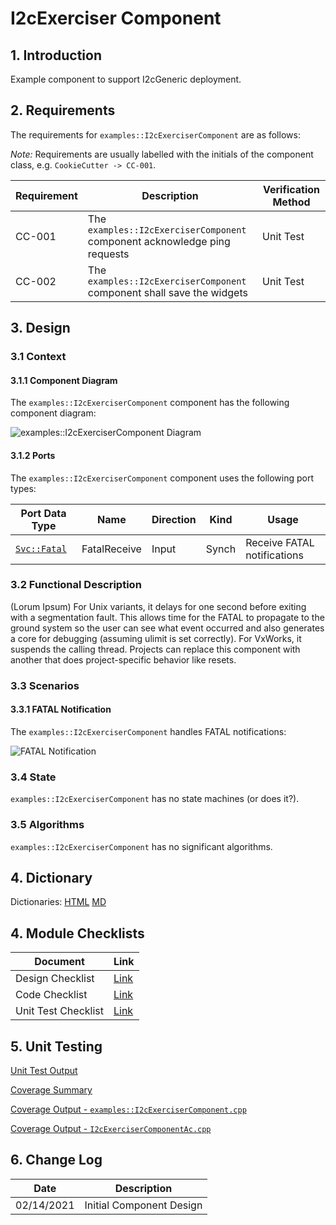 # I2cExerciser Component

## 1. Introduction

Example component to support I2cGeneric deployment.

## 2. Requirements

The requirements for `examples::I2cExerciserComponent` are as follows:

*Note:* Requirements are usually labelled with the initials of the component class, e.g. `CookieCutter -> CC-001`.

Requirement | Description | Verification Method
----------- | ----------- | -------------------
CC-001 | The `examples::I2cExerciserComponent` component acknowledge ping requests | Unit Test
CC-002 | The `examples::I2cExerciserComponent` component shall save the widgets | Unit Test

## 3. Design

### 3.1 Context

#### 3.1.1 Component Diagram

The `examples::I2cExerciserComponent` component has the following component diagram:

![`examples::I2cExerciserComponent` Diagram](img/I2cExerciserComponentBDD.jpg "examples::I2cExerciserComponent")

#### 3.1.2 Ports

The `examples::I2cExerciserComponent` component uses the following port types:

Port Data Type | Name | Direction | Kind | Usage
-------------- | ---- | --------- | ---- | -----
[`Svc::Fatal`](../Fatal/docs/sdd.html) | FatalReceive | Input | Synch | Receive FATAL notifications

### 3.2 Functional Description

(Lorum Ipsum) For Unix variants, it delays for one second before exiting with a segmentation fault. This allows time for the FATAL to propagate to the ground system so the user can see what event occurred and also generates a core for debugging (assuming ulimit is set correctly). For VxWorks, it suspends the calling thread. Projects can replace this component with another that does project-specific behavior like resets.

### 3.3 Scenarios

#### 3.3.1 FATAL Notification

The `examples::I2cExerciserComponent` handles FATAL notifications:

![FATAL Notification](img/FatalNotification.jpg)

### 3.4 State

`examples::I2cExerciserComponent` has no state machines (or does it?).

### 3.5 Algorithms

`examples::I2cExerciserComponent` has no significant algorithms.

## 4. Dictionary

Dictionaries: [HTML](I2cExerciserComponent.html) [MD](I2cExerciser.md)

## 4. Module Checklists

Document            | Link
------------------- | ----
Design Checklist    | [Link](Checklist_Design.xlsx)
Code Checklist      | [Link](Checklist_Code.xlsx)
Unit Test Checklist | [Link](Checklist_Unit_Test.xls)

## 5. Unit Testing

[Unit Test Output](../test/ut/output/test.txt)

[Coverage Summary](../test/ut/output/examplesI2cExerciserComponent_gcov.txt)

[Coverage Output - `examples::I2cExerciserComponent.cpp`](../test/ut/output/I2cExerciserComponent.cpp.gcov)

[Coverage Output - `I2cExerciserComponentAc.cpp`](../test/ut/output/I2cExerciserComponentAc.cpp.gcov)

## 6. Change Log

Date       | Description
---------- | -----------
02/14/2021 | Initial Component Design



